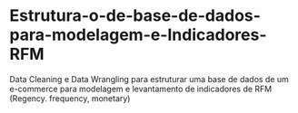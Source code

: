 # Estrutura-o-de-base-de-dados-para-modelagem-e-Indicadores-RFM
Data Cleaning e Data Wrangling para estruturar uma base de dados de um e-commerce para modelagem e levantamento de indicadores de RFM (Regency. frequency, monetary) 
